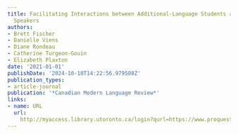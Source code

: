 ```yaml
---
title: Facilitating Interactions between Additional-Language Students and Highly Competent
  Speakers
authors:
- Brett Fischer
- Danielle Viens
- Diane Rondeau
- Catherine Turgeon-Gouin
- Elizabeth Plaxton
date: '2021-01-01'
publishDate: '2024-10-10T14:22:56.979508Z'
publication_types:
- article-journal
publication: '*Canadian Modern Language Review*'
links:
- name: URL
  url: 
    http://myaccess.library.utoronto.ca/login?qurl=https://www.proquest.com/docview/2580889250?accountid=14771&bdid=38382&_bd=ZlsPRYu7vZhvytPo67JMhgf2Jio%3D
---
```

